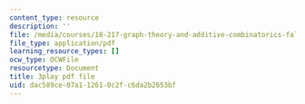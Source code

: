 ```yaml
---
content_type: resource
description: ''
file: /media/courses/18-217-graph-theory-and-additive-combinatorics-fall-2019/dac589ce07a112610c2fc6da2b2653bf_nCWwhF0TkVI.pdf
file_type: application/pdf
learning_resource_types: []
ocw_type: OCWFile
resourcetype: Document
title: 3play pdf file
uid: dac589ce-07a1-1261-0c2f-c6da2b2653bf
---
```


